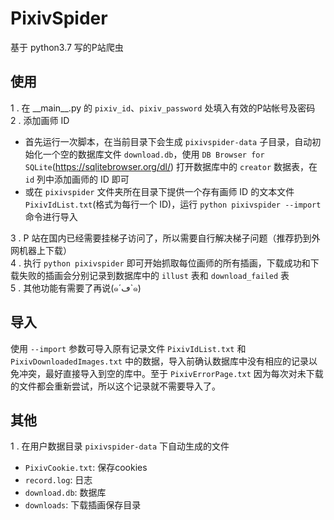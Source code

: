 # PixivSpider
基于 python3.7 写的P站爬虫
## 使用
1 . 在 \_\_main\_\_.py 的 `pixiv_id`、`pixiv_password` 处填入有效的P站帐号及密码  
2 . 添加画师 ID  
 - 首先运行一次脚本，在当前目录下会生成 `pixivspider-data` 子目录，自动初始化一个空的数据库文件 `download.db`，使用 `DB Browser for SQLite`(https://sqlitebrowser.org/dl/) 打开数据库中的 `creator` 数据表，在 `id` 列中添加画师的 ID 即可  
 - 或在 `pixivspider` 文件夹所在目录下提供一个存有画师 ID 的文本文件 `PixivIdList.txt`(格式为每行一个 ID)，运行 `python pixivspider --import` 命令进行导入  

3 . P 站在国内已经需要挂梯子访问了，所以需要自行解决梯子问题（推荐扔到外网机器上下载）  
4 . 执行 `python pixivspider` 即可开始抓取每位画师的所有插画，下载成功和下载失败的插画会分别记录到数据库中的 `illust` 表和 `download_failed` 表  
5 . 其他功能有需要了再说(๑´ڡ`๑)  
## 导入
使用 `--import` 参数可导入原有记录文件 `PixivIdList.txt` 和 `PixivDownloadedImages.txt` 中的数据，导入前确认数据库中没有相应的记录以免冲突，最好直接导入到空的库中。至于 `PixivErrorPage.txt` 因为每次对未下载的文件都会重新尝试，所以这个记录就不需要导入了。
## 其他
1 . 在用户数据目录 `pixivspider-data` 下自动生成的文件<br>
- `PixivCookie.txt`: 保存cookies<br>
- `record.log`: 日志<br>
- `download.db`: 数据库<br>
- `downloads`: 下载插画保存目录
